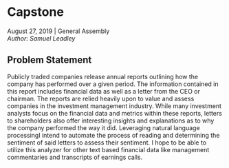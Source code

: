 # Capstone
August 27, 2019 | General Assembly <br>
*Author: Samuel Leadley*
## Problem Statement
Publicly traded companies release annual reports outlining how the company has performed over a given period. The information contained in this report includes financial data as well as a letter from the CEO or chairman. The reports are relied heavily upon to value and assess companies in the investment management industry. While many investment analysts focus on the financial data and metrics within these reports, letters to shareholders also offer interesting insights and explanations as to why the company performed the way it did. Leveraging natural language processingI intend to automate the process of reading and determining the sentiment of said letters to assess their sentiment. I hope to be able to utilize this analyzer for other text based financial data like management commentaries and transcripts of earnings calls.  
